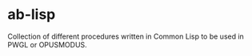 # ab-lisp

Collection of different procedures written in Common Lisp to be used in PWGL or OPUSMODUS.